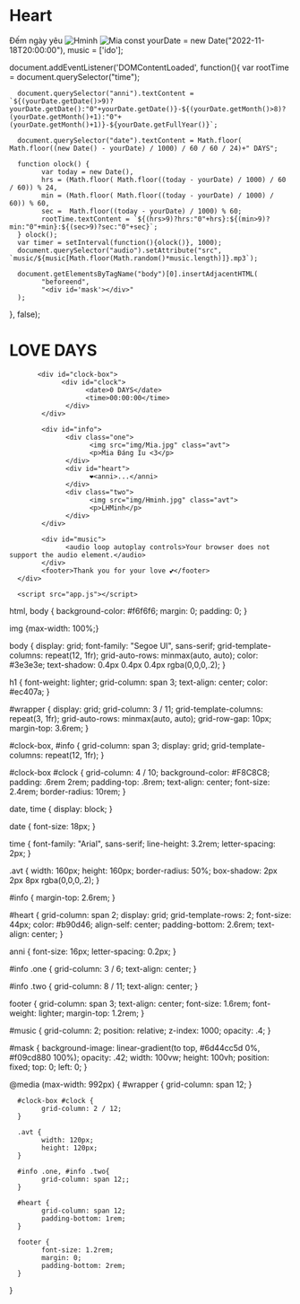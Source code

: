 # Heart
Đếm ngày yêu
![Hminh](https://user-images.githubusercontent.com/125713944/219829260-af5b68b6-ca23-4e5a-8e48-38ca1946ea89.jpg)
![Mia](https://user-images.githubusercontent.com/125713944/219829269-2d3bce6d-ab0b-4c8b-80c7-5b36681e355b.jpg)
const yourDate = new Date("2022-11-18T20:00:00"),
music = ['ido'];

document.addEventListener('DOMContentLoaded', function(){
      var rootTime = document.querySelector("time");

      document.querySelector("anni").textContent = `${(yourDate.getDate()>9)?yourDate.getDate():"0"+yourDate.getDate()}-${(yourDate.getMonth()>8)?(yourDate.getMonth()+1):"0"+(yourDate.getMonth()+1)}-${yourDate.getFullYear()}`;
      
      document.querySelector("date").textContent = Math.floor( Math.floor((new Date() - yourDate) / 1000) / 60 / 60 / 24)+" DAYS";

      function olock() {
            var today = new Date(),
            hrs = (Math.floor( Math.floor((today - yourDate) / 1000) / 60 / 60)) % 24,
            min = (Math.floor( Math.floor((today - yourDate) / 1000) / 60)) % 60,
            sec =  Math.floor((today - yourDate) / 1000) % 60;
            rootTime.textContent = `${(hrs>9)?hrs:"0"+hrs}:${(min>9)?min:"0"+min}:${(sec>9)?sec:"0"+sec}`;
      } olock();
      var timer = setInterval(function(){olock()}, 1000);
      document.querySelector("audio").setAttribute("src", `music/${music[Math.floor(Math.random()*music.length)]}.mp3`);

      document.getElementsByTagName("body")[0].insertAdjacentHTML(
            "beforeend",
            "<div id='mask'></div>"
      );

}, false);
<!DOCTYPE html>
<html lang="en">
<head>
      <meta charset="UTF-8">
      <meta name="viewport" content="width=device-width, initial-scale=1.0">
      <meta http-equiv="X-UA-Compatible" content="ie=edge">
      <link rel="stylesheet" href="style.css">
      <link rel="shortcut icon" type="image/png" href="img/favicon.png"/>
      <title>Together</title>
</head>
<body>
     <div id="wrapper">
           <h1>LOVE DAYS</h1>

           <div id="clock-box">
                 <div id="clock">
                       <date>0 DAYS</date>
                       <time>00:00:00</time>
                  </div>
            </div>
            
            <div id="info">
                  <div class="one">
                        <img src="img/Mia.jpg" class="avt">
                        <p>Mia Đáng Iu <3</p>
                  </div>
                  <div id="heart">
                        ❤<anni>...</anni>
                  </div>
                  <div class="two">
                        <img src="img/Hminh.jpg" class="avt">
                        <p>LHMinh</p>
                  </div>
            </div>
            
            <div id="music">
                  <audio loop autoplay controls>Your browser does not support the audio element.</audio>
            </div>
            <footer>Thank you for your love 💕</footer>
      </div> 
      
      <script src="app.js"></script>
</body>
</html>
html, body {
      background-color: #f6f6f6;
      margin: 0;
      padding: 0;
}

img {max-width: 100%;}

body {
      display: grid;
      font-family: "Segoe UI", sans-serif;
      grid-template-columns: repeat(12, 1fr);
      grid-auto-rows: minmax(auto, auto);
      color: #3e3e3e;
      text-shadow: 0.4px 0.4px 0.4px rgba(0,0,0,.2);
}

h1 {
      font-weight: lighter;
      grid-column: span 3;
      text-align: center;
      color: #ec407a;
}

#wrapper {
      display: grid;
      grid-column: 3 / 11;
      grid-template-columns: repeat(3, 1fr);
      grid-auto-rows: minmax(auto, auto);
      grid-row-gap: 10px;
      margin-top: 3.6rem;
}

#clock-box, #info {
      grid-column: span 3;
      display: grid;
      grid-template-columns: repeat(12, 1fr);
}

#clock-box #clock {
      grid-column: 4 / 10;
      background-color: #F8C8C8;
      padding: .6rem 2rem;
      padding-top: .8rem;
      text-align: center;
      font-size: 2.4rem;
      border-radius: 10rem;
}

date, time {
      display: block;
}

date {
      font-size: 18px;
}

time {
      font-family: "Arial", sans-serif;
      line-height: 3.2rem;
      letter-spacing: 2px;
}

.avt {
      width: 160px;
      height: 160px;
      border-radius: 50%;
      box-shadow: 2px 2px 8px rgba(0,0,0,.2);
}

#info {
      margin-top: 2.6rem;
}

#heart {
      grid-column: span 2;
      display: grid;
      grid-template-rows: 2;
      font-size: 44px;
      color: #b90d46;
      align-self: center;
      padding-bottom: 2.6rem;
      text-align: center;
}

anni {
      font-size: 16px;
      letter-spacing: 0.2px;
}

#info .one {
      grid-column: 3 / 6;
      text-align: center;
}

#info .two {
      grid-column: 8 / 11;
      text-align: center;
}

footer {
      grid-column: span 3;
      text-align: center;
      font-size: 1.6rem;
      font-weight: lighter;
      margin-top: 1.2rem;
}

#music {
      grid-column: 2;
      position: relative;
      z-index: 1000;
      opacity: .4;
}

#mask {
      background-image: linear-gradient(to top, #6d44cc5d 0%, #f09cd880 100%);
      opacity: .42;
      width: 100vw;
      height: 100vh;
      position: fixed;
      top: 0;
      left: 0;
}

@media (max-width: 992px) {
      #wrapper {
            grid-column: span 12;
      }

      #clock-box #clock {
            grid-column: 2 / 12;
      }

      .avt {
            width: 120px;
            height: 120px;
      }

      #info .one, #info .two{
            grid-column: span 12;;
      }

      #heart {
            grid-column: span 12;
            padding-bottom: 1rem;
      }

      footer {
            font-size: 1.2rem;
            margin: 0;
            padding-bottom: 2rem;
      }
}
